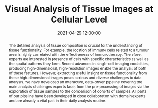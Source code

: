---
layout: publication
title: "Visual Analysis of Tissue Images at Cellular Level"
key: 2021_dirk_bartz_prize
date:   2021-04-29 12:00:00
permalink: /publications/2021_dirk_bartz_prize/
type: inproceedings
shortname: Cytosplore
image: 2021_dirk_bartz_prize.png
image_large: 2021_dirk_bartz_prize_teaser.png
image_preview: 2021_dirk_bartz_prize.png

authors:
- somarakis
- ijsselsteijn
- kenkhuis
- vanunen
- luk
- koning
- vanderweerd
- demiranda
- lelieveldt
- hollt

journal: EuroVis 2021 - Dirk Bartz Prize
journal-short: Dirk Bartz Prize
page_start: 1
page_end: 5
chapter:
volume:
issue:
year: 2021
editor:
publisher:
school:
award: 3<sup>rd</sup> Prize, Dirk Bartz Prize for Visual Computing in Medicine 2021

doi: 10.2312/evm.20211074
publisher-url:

projects:
- imagingcytometry

external-project:

videos:

pdf: 2021_dirk_bartz_prize.pdf
supplement:
supplements:
  - name: ImaCytE Paper
    abslink: /publications/2019_imacyte/
    icon: fas fa-globe
  - name: Code
    abslink: https://github.com/biovault/ImaCytE
    icon: code
  - name: SpaCeCo Paper
    abslink: /publications/2020_vis_cohort/
    icon: fas fa-globe
  - name: Code
    abslink: https://github.com/biovault/SpaCeCo
    icon: code
code: 

abstract: "The detailed analysis of tissue composition is crucial for the understanding of tissue functionality. For example, the location of immune cells related to a tumour area is highly correlated with the effectiveness of immunotherapy. Therefore, experts are interested in presence of cells with specific characteristics as well as the spatial patterns they form. Recent advances in single-cell imaging modalities, producing high-dimensional, high-resolution images enable the analysis of both of these features. However, extracting useful insight on tissue functionality from these high-dimensional images poses serious and diverse challenges to data analysis. We have developed an interactive, data-driven pipeline covering the main analysis challenges experts face, from the pre-processing of images via the exploration of  tissue samples to the comparison of cohorts of samples. All parts of our pipeline have been developed in close collaboration with domain experts and are already a vital part in their daily analysis routine. "

---